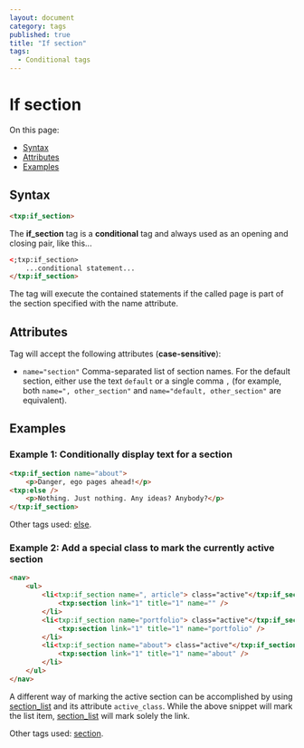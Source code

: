 ```yaml
---
layout: document
category: tags
published: true
title: "If section"
tags:
  - Conditional tags
---
```


# If section

On this page:

* [Syntax](#user-content-syntax)
* [Attributes](#user-content-attributes)
* [Examples](#user-content-examples)

## Syntax

```html
<txp:if_section>
```

The **if_section** tag is a __conditional__ tag and always used as an opening and closing pair, like this...

```html
<;txp:if_section>
    ...conditional statement...
</txp:if_section>
```

The tag will execute the contained statements if the called page is part of the section specified with the name attribute.

## Attributes

Tag will accept the following attributes (**case-sensitive**):

* `name="section"`
Comma-separated list of section names. For the default section, either use the text `default` or a single comma `,` (for example, both `name=", other_section"` and `name="default, other_section"` are equivalent).

## Examples

### Example 1: Conditionally display text for a section

```html
<txp:if_section name="about">
    <p>Danger, ego pages ahead!</p>
<txp:else />
    <p>Nothing. Just nothing. Any ideas? Anybody?</p>
</txp:if_section>
```

Other tags used: [else](else).

### Example 2: Add a special class to mark the currently active section

```html
<nav>
    <ul>
        <li<txp:if_section name=", article"> class="active"</txp:if_section>>
            <txp:section link="1" title="1" name="" />
        </li>
        <li<txp:if_section name="portfolio"> class="active"</txp:if_section>>
            <txp:section link="1" title="1" name="portfolio" />
        </li>
        <li<txp:if_section name="about"> class="active"</txp:if_section>>
            <txp:section link="1" title="1" name="about" />
        </li>
    </ul>
</nav>
```

A different way of marking the active section can be accomplished by using [section_list](section-list) and its attribute `active_class`. While the above snippet will mark the list item, [section_list](section-list) will mark solely the link.

Other tags used: [section](section).
